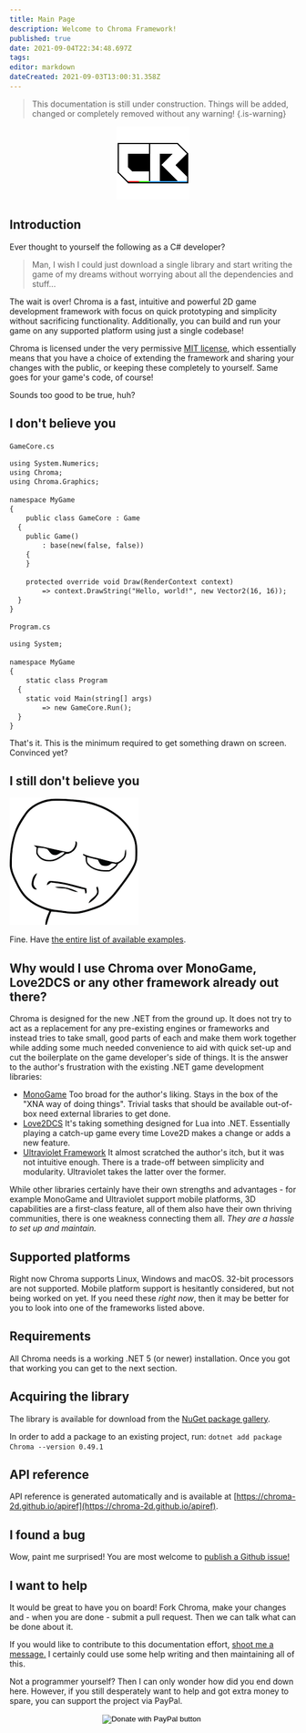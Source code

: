 ```yaml
---
title: Main Page
description: Welcome to Chroma Framework!
published: true
date: 2021-09-04T22:34:48.697Z
tags: 
editor: markdown
dateCreated: 2021-09-03T13:00:31.358Z
---
```


> This documentation is still under construction. Things will be added, changed or completely removed without any warning!
{.is-warning}

<center><img src="/nugeticon.png" /></center>

## Introduction
Ever thought to yourself the following as a C# developer?

> Man, I wish I could just download a single library and start writing the game of my dreams without worrying about all the dependencies and stuff...

The wait is over! Chroma is a fast, intuitive and powerful 2D game development framework with focus on quick prototyping and simplicity without sacrificing functionality. Additionally, you can build and run your game on any supported platform using just a single codebase! 

Chroma is licensed under the very permissive [MIT license](https://github.com/Chroma-2D/Chroma/blob/master/LICENSE.md), which essentially means that you have a choice of extending the framework and sharing your changes with the public, or keeping these completely to yourself. Same goes for your game's code, of course!

Sounds too good to be true, huh?
 
## I don't believe you
`GameCore.cs`
```CSharp
using System.Numerics;
using Chroma;
using Chroma.Graphics;

namespace MyGame
{
	public class GameCore : Game
  {
  	public Game() 
    	: base(new(false, false))
    {
    }
    
    protected override void Draw(RenderContext context)
    	=> context.DrawString("Hello, world!", new Vector2(16, 16));
  }
}
```

`Program.cs`
```CSharp
using System;

namespace MyGame
{
	static class Program
  {
  	static void Main(string[] args)
    	=> new GameCore.Run();
  }
}
```

That's it. This is the minimum required to get something drawn on screen. Convinced yet?

## I still don't believe you
![nugeticon.png](/ayfkm.png)

Fine. Have [the entire list of available examples](https://github.com/Chroma-2D/Chroma/tree/master/Chroma.Examples).

## Why would I use Chroma over MonoGame, Love2DCS or any other framework already out there?
Chroma is designed for the new .NET from the ground up. It does not try to act as a replacement for any pre-existing engines or frameworks and instead tries to take small, good parts of each and make them work together while adding some much needed convenience to aid with quick set-up and cut the boilerplate on the game developer's side of things. It is the answer to the author's frustration with the existing .NET game development libraries:
 - [MonoGame](http://www.monogame.net/)
Too broad for the author's liking. Stays in the box of the "XNA way of doing things". Trivial tasks that should be available out-of-box need external libraries to get done.
 - [Love2DCS](https://github.com/endlesstravel/Love2dCS)
It's taking something designed for Lua into .NET. Essentially playing a catch-up game every time Love2D makes a change or adds a new feature.
 - [Ultraviolet Framework](https://github.com/tlgkccampbell/ultraviolet)
It almost scratched the author's itch, but it was not intuitive enough. There is a trade-off between simplicity and modularity. Ultraviolet takes the latter over the former.

While other libraries certainly have their own strengths and advantages - for example MonoGame and Ultraviolet support mobile platforms, 3D capabilities are a first-class feature, all of them also have their own thriving communities, there is one weakness connecting them all. *They are a hassle to set up and maintain.*

## Supported platforms
Right now Chroma supports Linux, Windows and macOS. 32-bit processors are not supported. Mobile platform support is hesitantly considered, but not being worked on yet. If you need these *right now*, then it may be better for you to look into one of the frameworks listed above.

## Requirements
All Chroma needs is a working .NET 5 (or newer) installation. Once you got that working you can get to the next section.

## Acquiring the library
The library is available for download from the [NuGet package gallery](https://www.nuget.org/packages/Chroma/).

In order to add a package to an existing project, run:
`dotnet add package Chroma --version 0.49.1`

## API reference
API reference is generated automatically and is available at [https://chroma-2d.github.io/apiref](https://chroma-2d.github.io/apiref).

## I found a bug
Wow, paint me surprised! You are most welcome to [publish a Github issue!](https://github.com/Chroma-2D/Chroma/issues)

## I want to help
It would be great to have you on board! Fork Chroma, make your changes and - when you are done - submit a pull request. Then we can talk what can be done about it.  

If you would like to contribute to this documentation effort, [shoot me a message.](https://telegram.me/ciastex8086) I certainly could use some help writing and then maintaining all of this.
  
Not a programmer yourself? Then I can only wonder how did you end down here. However, if you still desperately want to help and got extra money to spare, you can support the project via PayPal.
<center>
<form action="https://www.paypal.com/donate" method="post" target="_top">
<input type="hidden" name="hosted_button_id" value="VXRNGVAKJT36J" />
<input type="image" src="https://www.paypalobjects.com/en_US/i/btn/btn_donate_LG.gif" border="0" name="submit" title="PayPal - The safer, easier way to pay online!" alt="Donate with PayPal button" />
<img alt="" border="0" src="https://www.paypal.com/en_PL/i/scr/pixel.gif" width="1" height="1" />
</form>
</center>